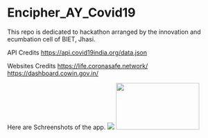 # Encipher_AY_Covid19
This repo is dedicated to hackathon arranged by the innovation and ecumbation cell of BIET, Jhasi.

API Credits 
https://api.covid19india.org/data.json

Websites Credits
https://life.coronasafe.network/ <br>
https://dashboard.cowin.gov.in/

Here are Schreenshots of the app. 
<img src="https://github.com/gargdev/Encipher_AY_Covid19/blob/main/app/Phone%20Wallpaper%20Mockup%20Instagram%20Story%20Design.gif"/>
<img src="https://github.com/gargdev/Encipher_AY_Covid19/blob/main/app/Blue%20Phone%20Text%20Message%20Instagram%20Reel%20Video%20.png" style="width:192px;height:108px;"/>

